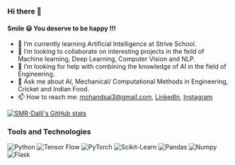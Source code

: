 ### Hi there 👋
#### Smile 😃 You deserve to be happy !!!



- 🌱 I’m currently learning Artificial Intelligence at Strive School.
- 👯 I’m looking to collaborate on interesting projects in the feild of Machine learning, Deep Learning, Computer Vision and NLP.
- 🤔 I’m looking for help with combining the knowledge of AI in the field of Engineering.
- 💬 Ask me about AI, Mechanical/ Computational Methods in Engineering, Cricket and Indian Food.
- 📫 How to reach me: mohandsai3@gmail.com, [LinkedIn](https://www.linkedin.com/in/saimohan-dalli/), [Instagram](https://www.instagram.com/saimohandalli/)


[![SMR-Dalli's GitHub stats](https://github-readme-stats.vercel.app/api?username=smr-dalli)](https://github.com/smr-dalli/github-readme-stats)

### Tools and Technologies
<img alt="Python" src="https://img.shields.io/badge/python%20-%2314354C.svg?&style=for-the-badge&logo=python&logoColor=white"/> <img alt="Tensor Flow" src="https://img.shields.io/badge/TensorFlow%20-%23150458.svg?&style=for-the-badge&logo=TensorFlow&logoColor=white" />
<img alt="PyTorch" src="https://img.shields.io/badge/PyTorch%20-%23150458.svg?&style=for-the-badge&logo=PyTorch&logoColor=white" />
<img alt="Scikit-Learn" src="https://img.shields.io/badge/ScikitLearn%20-%23EE4C2C.svg?&style=for-the-badge&logo=ScikitLearn&logoColor=white" />
<img alt="Pandas" src="https://img.shields.io/badge/Pandas%20-%23F37626.svg?&style=for-the-badge&logo=Pandas&logoColor=white" />
<img alt="Numpy" src="https://img.shields.io/badge/Numpy%20-%2314354C.svg?&style=for-the-badge&logo=Numpy&logoColor=white"/>
<img alt="Flask" src="https://img.shields.io/badge/Flask%20-%23150458.svg?&style=for-the-badge&logo=Flask&logoColor=white" />
